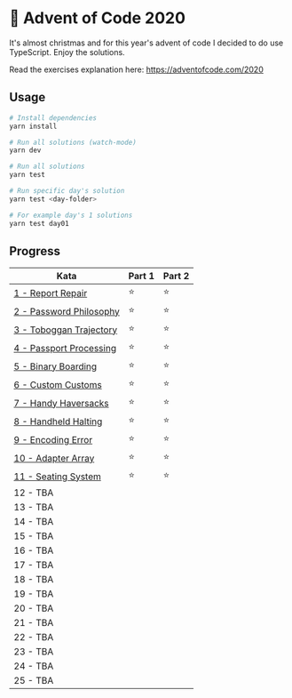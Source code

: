 # 🎄 Advent of Code 2020

It's almost christmas and for this year's advent of code I decided to do use TypeScript. Enjoy the solutions.

Read the exercises explanation here: https://adventofcode.com/2020

## Usage

```bash
# Install dependencies
yarn install

# Run all solutions (watch-mode)
yarn dev

# Run all solutions
yarn test

# Run specific day's solution
yarn test <day-folder>

# For example day's 1 solutions
yarn test day01
```

## Progress

| Kata                                          | Part 1 | Part 2 |
| --------------------------------------------- | ------ | ------ |
| [1 - Report Repair](src/day01/index.ts)       | ⭐️      | ⭐️      |
| [2 - Password Philosophy](src/day02/index.ts) | ⭐️      | ⭐️      |
| [3 - Toboggan Trajectory](src/day03/index.ts) | ⭐️      | ⭐️      |
| [4 - Passport Processing](src/day04/index.ts) | ⭐️      | ⭐️      |
| [5 - Binary Boarding](src/day05/index.ts)     | ⭐️      | ⭐️      |
| [6 - Custom Customs](src/day06/index.ts)      | ⭐️      | ⭐️      |
| [7 - Handy Haversacks](src/day07/index.ts)    | ⭐️      | ⭐️      |
| [8 - Handheld Halting](src/day08/index.ts)    | ⭐️      | ⭐️      |
| [9 - Encoding Error](src/day09/index.ts)      | ⭐️      | ⭐️      |
| [10 - Adapter Array](src/day10/index.ts)      | ⭐️      | ⭐️      |
| [11 - Seating System](src/day11/index.ts)     | ⭐️      | ⭐️      |
| 12 - TBA                                      |        |        |
| 13 - TBA                                      |        |        |
| 14 - TBA                                      |        |        |
| 15 - TBA                                      |        |        |
| 16 - TBA                                      |        |        |
| 17 - TBA                                      |        |        |
| 18 - TBA                                      |        |        |
| 19 - TBA                                      |        |        |
| 20 - TBA                                      |        |        |
| 21 - TBA                                      |        |        |
| 22 - TBA                                      |        |        |
| 23 - TBA                                      |        |        |
| 24 - TBA                                      |        |        |
| 25 - TBA                                      |        |        |